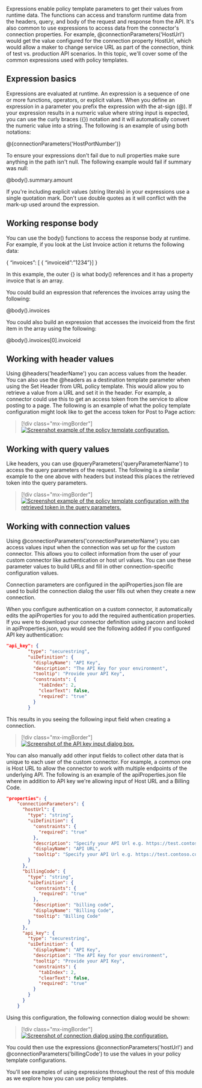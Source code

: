 Expressions enable policy template parameters to get their values from runtime data. The functions can access and transform runtime data from the headers, query, and body of the request and response from the API. It's also common to use expressions to access data from the connector's connection properties. For example, @connectionParameters('HostUrl') would get the value configured for the connection property HostUrl, which would allow a maker to change service URL as part of the connection, think of test vs. production API scenarios. In this topic, we'll cover some of the common expressions used with policy templates.

## Expression basics

Expressions are evaluated at runtime. An expression is a sequence of one or more functions, operators, or explicit values. When you define an expression in a parameter you prefix the expression with the at-sign (@). If your expression results in a numeric value where string input is expected, you can use the curly braces ({}) notation and it will automatically convert the numeric value into a string. The following is an example of using both notations:

@{connectionParameters('HostPortNumber')}

To ensure your expressions don't fail due to null properties make sure anything in the path isn't null. The following example would fail if summary was null:

@body().summary.amount

If you're including explicit values (string literals) in your expressions use a single quotation mark. Don't use double quotes as it will conflict with the mark-up used around the expression.

## Working response body

You can use the body() functions to access the response body at runtime. For example, if you look at the List Invoice action it returns the following data:

{
“invoices”: [ { “invoiceid”:”1234”}]
}


In this example, the outer {} is what body() references and it has a property invoice that is an array.

You could build an expression that references the invoices array using the following:

@body().invoices

You could also build an expression that accesses the invoiceid from the first item in the array using the following:

@body().invoices[0].invoiceid

## Working with header values

Using @headers('headerName') you can access values from the header. You can also use the @headers as a destination template parameter when using the Set Header from URL policy template. This would allow you to retrieve a value from a URL and set it in the header. For example, a connector could use this to get an access token from the service to allow posting to a page. The following is an example of what the policy template configuration might look like to get the access token for Post to Page action:

> [!div class="mx-imgBorder"]
> [![Screenshot example of the policy template configuration.](../media/header-value.png)](../media/header-value.png#lightbox)

## Working with query values

Like headers, you can use @queryParameters('queryParameterName') to access the query parameters of the request. The following is a similar example to the one above with headers but instead this places the retrieved token into the query parameters.

> [!div class="mx-imgBorder"]
> [![Screenshot example of the policy template configuration with the retrieved token in the query parameters.](../media/query-value.png)](../media/query-value.png#lightbox)

## Working with connection values

Using @connectionParameters('connectionParameterName') you can access values input when the connection was set up for the custom connector. This allows you to collect information from the user of your custom connector like authentication or host url values. You can use these parameter values to build URLs and fill in other connection-specific configuration values.

Connection parameters are configured in the apiProperties.json file are used to build the connection dialog the user fills out when they create a new connection.

When you configure authentication on a custom connector, it automatically edits the apiProperties for you to add the required authentication properties. If you were to download your connector definition using paconn and looked in apiProperties.json, you would see the following added if you configured API key authentication:

```json
"api_key": {
        "type": "securestring",
        "uiDefinition": {
          "displayName": "API Key",
          "description": "The API Key for your environment",
          "tooltip": "Provide your API Key",
          "constraints": {
            "tabIndex": 2,
            "clearText": false,
            "required": "true"
          }
        }
```

This results in you seeing the following input field when creating a connection.

> [!div class="mx-imgBorder"]
> [![Screenshot of the API key input dialog box.](../media/api-key.png)](../media/api-key.png#lightbox)

You can also manually add other input fields to collect other data that is unique to each user of the custom connector. For example, a common one is Host URL to allow the connector to work with multiple endpoints of the underlying API. The following is an example of the apiProperties.json file where in addition to API key we're allowing input of Host URL and a Billing Code.

```json
"properties": {
    "connectionParameters": {
      "hostUrl": {
        "type": "string",
        "uiDefinition": {
          "constraints": {
            "required": "true"
          },
          "description": "Specify your API Url e.g. https://test.contoso.com",
          "displayName": "API URL",
          "tooltip": "Specify your API Url e.g. https://test.contoso.com"
        }
      },
      "billingCode": {
        "type": "string",
        "uiDefinition": {
          "constraints": {
            "required": "true"
          },
          "description": "billing code",
          "displayName": "Billing Code",
          "tooltip": "Billing Code"
        }
      },
      "api_key": {
        "type": "securestring",
        "uiDefinition": {
          "displayName": "API Key",
          "description": "The API Key for your environment",
          "tooltip": "Provide your API Key",
          "constraints": {
            "tabIndex": 2,
            "clearText": false,
            "required": "true"
          }
        }
      }
    }
```

Using this configuration, the following connection dialog would be shown:

> [!div class="mx-imgBorder"]
> [![Screenshot of connection dialog using the configuration.](../media/connection-dialog.png)](../media/connection-dialog.png#lightbox)

You could then use the expressions @connectionParameters('hostUrl') and @connectionParameters('billingCode') to use the values in your policy template configurations.

You'll see examples of using expressions throughout the rest of this module as we explore how you can use policy templates.